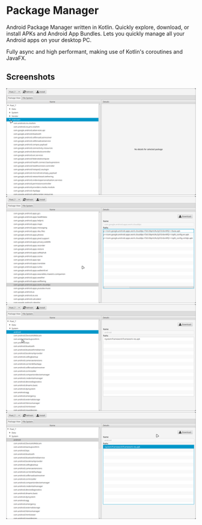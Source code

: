 # Package Manager

Android Package Manager written in Kotlin. Quickly explore, download, or install APKs and Android App Bundles. Lets you quickly manage all your Android apps on your desktop PC.

Fully async and high performant, making use of Kotlin's coroutines and JavaFX.

## Screenshots
![](resources/2024-06-23-173818_hyprshot.png)
![](resources/2024-06-23-173727_hyprshot.png)
![](resources/2024-06-23-173850_hyprshot.png)
![](resources/2024-06-23-174449_hyprshot.png)

